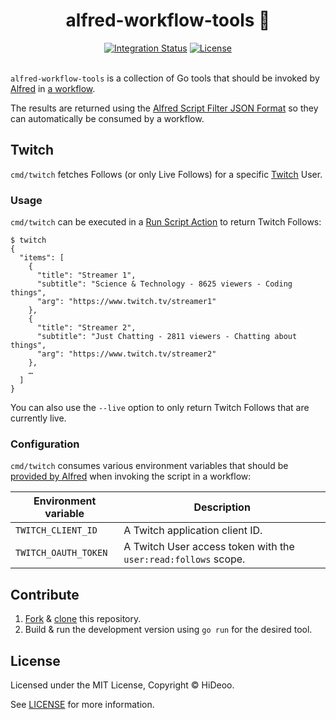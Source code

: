 <p align="center">
  <h1 align="center">alfred-workflow-tools 🧰</h1>
</p>

<p align="center">
  <a href="https://github.com/HiDeoo/alfred-workflow-tools/actions/workflows/integration.yml"><img alt="Integration Status" src="https://github.com/HiDeoo/alfred-workflow-tools/actions/workflows/integration.yml/badge.svg"></a>
  <a href="https://github.com/HiDeoo/alfred-workflow-tools/blob/master/LICENSE"><img alt="License" src="https://badgen.now.sh/badge/license/MIT/blue"></a>
  <br /><br />
</p>

`alfred-workflow-tools` is a collection of Go tools that should be invoked by [Alfred](https://www.alfredapp.com/) in [a workflow](https://www.alfredapp.com/help/workflows/).

The results are returned using the [Alfred Script Filter JSON Format](https://www.alfredapp.com/help/workflows/inputs/script-filter/json/) so they can automatically be consumed by a workflow.

## Twitch

`cmd/twitch` fetches Follows (or only Live Follows) for a specific [Twitch](https://twitch.tv) User.

### Usage

`cmd/twitch` can be executed in a [Run Script Action](https://www.alfredapp.com/help/workflows/actions/run-script/) to return Twitch Follows:

```shell
$ twitch
{
  "items": [
    {
      "title": "Streamer 1",
      "subtitle": "Science & Technology - 8625 viewers - Coding things",
      "arg": "https://www.twitch.tv/streamer1"
    },
    {
      "title": "Streamer 2",
      "subtitle": "Just Chatting - 2811 viewers - Chatting about things",
      "arg": "https://www.twitch.tv/streamer2"
    },
    …
  ]
}
```

You can also use the `--live` option to only return Twitch Follows that are currently live.

### Configuration

`cmd/twitch` consumes various environment variables that should be [provided by Alfred](https://www.alfredapp.com/help/workflows/advanced/variables/#environment) when invoking the script in a workflow:

| Environment variable | Description                                                    |
| -------------------- | -------------------------------------------------------------- |
| `TWITCH_CLIENT_ID`   | A Twitch application client ID.                                |
| `TWITCH_OAUTH_TOKEN` | A Twitch User access token with the `user:read:follows` scope. |

## Contribute

1. [Fork](https://help.github.com/articles/fork-a-repo) & [clone](https://help.github.com/articles/cloning-a-repository) this repository.
1. Build & run the development version using `go run` for the desired tool.

## License

Licensed under the MIT License, Copyright © HiDeoo.

See [LICENSE](https://github.com/HiDeoo/alfred-workflow-tools/blob/master/LICENSE) for more information.
